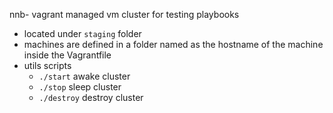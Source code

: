 
nnb-  vagrant managed vm cluster for testing playbooks 
- located under `staging` folder
- machines are defined in a folder named as the hostname of the machine inside the Vagrantfile
- utils scripts
	- `./start` awake cluster 
	- `./stop` sleep cluster 
	- `./destroy` destroy cluster 
